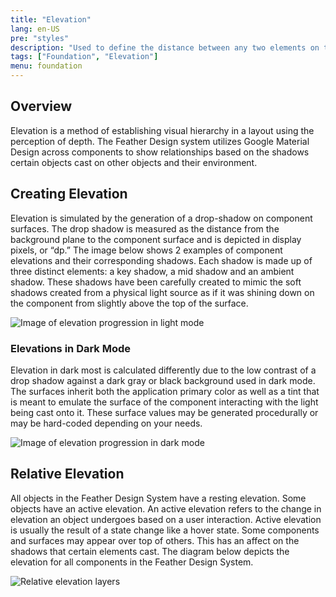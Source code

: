 ```yaml
---
title: "Elevation"
lang: en-US
pre: "styles"
description: "Used to define the distance between any two elements on the z-axis."
tags: ["Foundation", "Elevation"]
menu: foundation
---
```


## Overview

Elevation is a method of establishing visual hierarchy in a layout using the perception of depth. The Feather Design system utilizes Google Material Design across components to show relationships based on the shadows certain objects cast on other objects and their environment.

## Creating Elevation

Elevation is simulated by the generation of a drop-shadow on component surfaces. The drop shadow is measured as the distance from the background plane to the component surface and is depicted in display pixels, or “dp.” The image below shows 2 examples of component elevations and their corresponding shadows. Each shadow is made up of three distinct elements: a key shadow, a mid shadow and an ambient shadow. These shadows have been carefully created to mimic the soft shadows created from a physical light source as if it was shining down on the component from slightly above the top of the surface.

<ClientOnly>
<picture>

<source :srcset="$withBase('/assets/foundation/elevation/LightModeMobile.png')"
            media="(max-width: 520px)">
<img :src="$withBase('/assets/foundation/elevation/LightMode.png')" alt="Image of elevation progression in light mode" />
</picture>

</ClientOnly>

### Elevations in Dark Mode

Elevation in dark most is calculated differently due to the low contrast of a drop shadow against a dark gray or black background used in dark mode. The surfaces inherit both the application primary color as well as a tint that is meant to emulate the surface of the component interacting with the light being cast onto it. These surface values may be generated procedurally or may be hard-coded depending on your needs.

<ClientOnly>
<picture>

<source :srcset="$withBase('/assets/foundation/elevation/DarkModeMobile.png')"
            media="(max-width: 520px)">
<img :src="$withBase('/assets/foundation/elevation/DarkMode.png')" alt="Image of elevation progression in dark mode" />
</picture>

</ClientOnly>

## Relative Elevation

All objects in the Feather Design System have a resting elevation. Some objects have an active elevation. An active elevation refers to the change in elevation an object undergoes based on a user interaction. Active elevation is usually the result of a state change like a hover state. Some components and surfaces may appear over top of others. This has an affect on the shadows that certain elements cast. The diagram below depicts the elevation for all components in the Feather Design System.

<ClientOnly>

<img :src="$withBase('/assets/foundation/elevation/Relative.png')" alt="Relative elevation layers" />

</ClientOnly>
